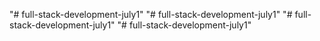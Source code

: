 "# full-stack-development-july1" 
"# full-stack-development-july1" 
"# full-stack-development-july1" 
"# full-stack-development-july1" 
